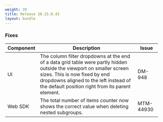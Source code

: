 ```yaml
---
weight: 39
title: Release 10.15.0.43
layout: bundle
---
```


<!--10.15.0.26 - 10.15.0.43-->


### Fixes

<div><table ><colgroup>
<col style="width: 15%;"><col style="width: 70%;"><col style="width: 15%;"></colgroup>
<thead><tr>
<th>
Component</th>
<th>
Description</th>
<th>
Issue</th>
</tr>
</thead><tbody>

<tr>
<td>
UI</td>
<td> The column filter dropdowns at the end of a data grid table were partly hidden outside the viewport on smaller screen sizes. This is now fixed by end dropdowns aligned to the left instead of the default position right from its parent element. </td>
<td>
DM-948</td>
</tr>

<tr>
<td>
Web SDK</td>
<td> The total number of items counter now shows the correct value when deleting nested subgroups. </td>
<td>
MTM-44930</td>
</tr>

</tbody></table></div>
